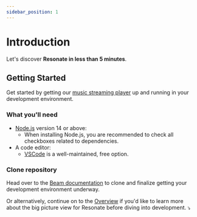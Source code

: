 ```yaml
---
sidebar_position: 1
---
```


# Introduction

Let's discover **Resonate in less than 5 minutes**.

## Getting Started

Get started by getting our [music streaming player](https://github.com/resonatecoop/beam) up and running in your development environment.

### What you'll need

- [Node.js](https://nodejs.org/en/download/) version 14 or above:
  - When installing Node.js, you are recommended to check all checkboxes related to dependencies.
- A code editor:
  - [VSCode](https://code.visualstudio.com/) is a well-maintained, free option.

### Clone repository

Head over to the [Beam documentation](/docs/active-development/beam) to clone and finalize getting your development environment underway.

Or alternatively, continue on to the [Overview](/docs/overview) if you'd like to learn more about the big picture view for Resonate before diving into development. ⤵️
